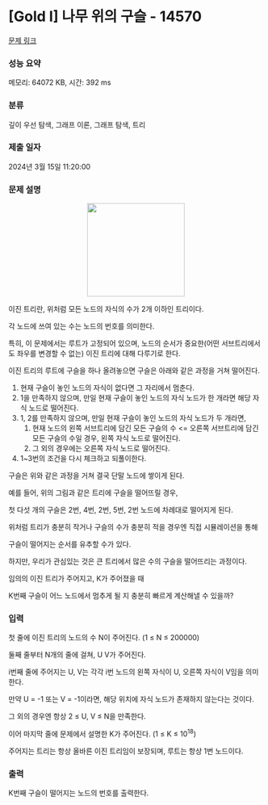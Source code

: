 # [Gold I] 나무 위의 구슬 - 14570 

[문제 링크](https://www.acmicpc.net/problem/14570) 

### 성능 요약

메모리: 64072 KB, 시간: 392 ms

### 분류

깊이 우선 탐색, 그래프 이론, 그래프 탐색, 트리

### 제출 일자

2024년 3월 15일 11:20:00

### 문제 설명

<p style="text-align:center"><img alt="" src="https://onlinejudgeimages.s3-ap-northeast-1.amazonaws.com/problem/14570/1.png" style="height:185px; width:193px"></p>

<p>이진 트리란, 위처럼 모든 노드의 자식의 수가 2개 이하인 트리이다.</p>

<p>각 노드에 쓰여 있는 수는 노드의 번호를 의미한다.</p>

<p>특히, 이 문제에서는 루트가 고정되어 있으며, 노드의 순서가 중요한(어떤 서브트리에서도 좌우를 변경할 수 없는) 이진 트리에 대해 다루기로 한다.</p>

<p>이진 트리의 루트에 구슬을 하나 올려놓으면 구슬은 아래와 같은 과정을 거쳐 떨어진다.</p>

<ol>
	<li>현재 구슬이 놓인 노드의 자식이 없다면 그 자리에서 멈춘다.</li>
	<li>1을 만족하지 않으며, 만일 현재 구슬이 놓인 노드의 자식 노드가 한 개라면 해당 자식 노드로 떨어진다.</li>
	<li>1, 2를 만족하지 않으며, 만일 현재 구슬이 놓인 노드의 자식 노드가 두 개라면,
	<ol>
		<li>현재 노드의 왼쪽 서브트리에 담긴 모든 구슬의 수 <= 오른쪽 서브트리에 담긴 모든 구슬의 수일 경우, 왼쪽 자식 노드로 떨어진다.</li>
		<li>그 외의 경우에는 오른쪽 자식 노드로 떨어진다.</li>
	</ol>
	</li>
	<li>1~3번의 조건을 다시 체크하고 되풀이한다.</li>
</ol>

<p>구슬은 위와 같은 과정을 거쳐 결국 단말 노드에 쌓이게 된다.</p>

<p>예를 들어, 위의 그림과 같은 트리에 구슬을 떨어뜨릴 경우,</p>

<p>첫 다섯 개의 구슬은 2번, 4번, 2번, 5번, 2번 노드에 차례대로 떨어지게 된다.</p>

<p>위처럼 트리가 충분히 작거나 구슬의 수가 충분히 적을 경우엔 직접 시뮬레이션을 통해</p>

<p>구슬이 떨어지는 순서를 유추할 수가 있다.</p>

<p>하지만, 우리가 관심있는 것은 큰 트리에서 많은 수의 구슬을 떨어뜨리는 과정이다.</p>

<p>임의의 이진 트리가 주어지고, K가 주어졌을 때</p>

<p>K번째 구슬이 어느 노드에서 멈추게 될 지 충분히 빠르게 계산해낼 수 있을까?</p>

### 입력 

 <p>첫 줄에 이진 트리의 노드의 수 N이 주어진다. (1 ≤ N ≤ 200000)</p>

<p>둘째 줄부터 N개의 줄에 걸쳐, U V가 주어진다.</p>

<p>i번째 줄에 주어지는 U, V는 각각 i번 노드의 왼쪽 자식이 U, 오른쪽 자식이 V임을 의미한다.</p>

<p>만약 U = -1 또는 V = -1이라면, 해당 위치에 자식 노드가 존재하지 않는다는 것이다.</p>

<p>그 외의 경우엔 항상 2 ≤ U, V ≤ N을 만족한다.</p>

<p>이어 마지막 줄에 문제에서 설명한 K가 주어진다. (1 ≤ K ≤ 10<sup>18</sup>)</p>

<p>주어지는 트리는 항상 올바른 이진 트리임이 보장되며, 루트는 항상 1번 노드이다.</p>

### 출력 

 <p>K번째 구슬이 떨어지는 노드의 번호를 출력한다.</p>

